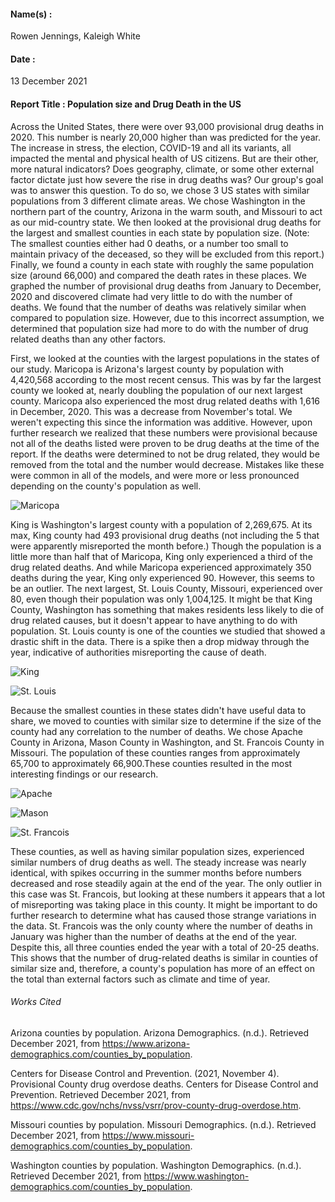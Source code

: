 #### Name(s) :
Rowen Jennings, Kaleigh White

#### Date :
13 December 2021

#### Report Title : Population size and Drug Death in the US

Across the United States, there were over 93,000 provisional drug deaths in 2020. This number is nearly 20,000 higher than was predicted for the year. The increase in stress, the election, COVID-19 and all its variants, all impacted the mental and physical health of US citizens. But are their other, more natural indicators? Does geography, climate, or some other external factor dictate just how severe the rise in drug deaths was? Our group's goal was to answer this question. To do so, we chose 3 US states with similar populations from 3 different climate areas. We chose Washington in the northern part of the country, Arizona in the warm south, and Missouri to act as our mid-country state. We then looked at the provisional drug deaths for the largest and smallest counties in each state by population size. (Note: The smallest counties either had 0 deaths, or a number too small to maintain privacy of the deceased, so they will be excluded from this report.) Finally, we found a county in each state with roughly the same population size (around 66,000) and compared the death rates in these places. We graphed the number of provisional drug deaths from January to December, 2020 and discovered climate had very little to do with the number of deaths. We found that the number of deaths was relatively similar when compared to population size. However, due to this incorrect assumption, we determined that population size had more to do with the number of drug related deaths than any other factors.

First, we looked at the counties with the largest populations in the states of our study. Maricopa is Arizona's largest county by population with 4,420,568 according to the most recent census. This was by far the largest county we looked at, nearly doubling the population of our next largest county. Maricopa also experienced the most drug related deaths with 1,616 in December, 2020. This was a decrease from November's total. We weren't expecting this since the information was additive. However, upon further research we realized that these numbers were provisional because not all of the deaths listed were proven to be drug deaths at the time of the report. If the deaths were determined to not be drug related, they would be removed from the total and the number would decrease. Mistakes like these were common in all of the models, and were more or less pronounced depending on the county's population as well.

![Maricopa](Maricopa.png)


King is Washington's largest county with a population of 2,269,675. At its max, King county had 493 provisional drug deaths (not including the 5 that were apparently misreported the month before.) Though the population is a little more than half that of Maricopa, King only experienced a third of the drug related deaths. And while Maricopa experienced approximately 350 deaths during the year, King only experienced 90.
However, this seems to be an outlier. The next largest, St. Louis County, Missouri, experienced over 80, even though their population was only 1,004,125. It might be that King County, Washington has something that makes residents less likely to die of drug related causes, but it doesn't appear to have anything to do with population. St. Louis county is one of the counties we studied that showed a drastic shift in the data. There is a spike then a drop midway through the year, indicative of authorities misreporting the cause of death.

![King](King.png)

![St. Louis](StLouis.png)

Because the smallest counties in these states didn't have useful data to share, we moved to counties with similar size to determine if the size of the county had any correlation to the number of deaths. We chose Apache County in Arizona, Mason County in Washington, and St. Francois County in Missouri. The population of these counties ranges from approximately 65,700 to approximately 66,900.These counties resulted in the most interesting findings or our research.

![Apache](Apache.png)

![Mason](Mason.png)

![St. Francois](StFrancois.png)

These counties, as well as having similar population sizes, experienced similar numbers of drug deaths as well. The steady increase was nearly identical, with spikes occurring in the summer months before numbers decreased and rose steadily again at the end of the year. The only outlier in this case was St. Francois, but looking at these numbers it appears that a lot of misreporting was taking place in this county. It might be important to do further research to determine what has caused those strange variations in the data. St. Francois was the only county where the number of deaths in January was higher than the number of deaths at the end of the year. Despite this, all three counties ended the year with a total of 20-25 deaths. This shows that the number of drug-related deaths is similar in counties of similar size and, therefore, a county's population has more of an effect on the total than external factors such as climate and time of year.

###### Works Cited
Arizona counties by population. Arizona Demographics. (n.d.). Retrieved December 2021, from https://www.arizona-demographics.com/counties_by_population.

Centers for Disease Control and Prevention. (2021, November 4). Provisional County drug overdose deaths. Centers for Disease Control and Prevention. Retrieved December 2021, from https://www.cdc.gov/nchs/nvss/vsrr/prov-county-drug-overdose.htm.

Missouri counties by population. Missouri Demographics. (n.d.). Retrieved December 2021, from https://www.missouri-demographics.com/counties_by_population.

Washington counties by population. Washington Demographics. (n.d.). Retrieved December 2021, from https://www.washington-demographics.com/counties_by_population.
